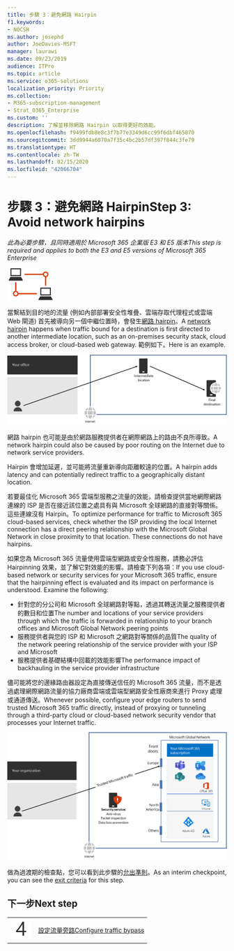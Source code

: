```yaml
---
title: 步驟 3：避免網路 Hairpin
f1.keywords:
- NOCSH
ms.author: josephd
author: JoeDavies-MSFT
manager: laurawi
ms.date: 09/23/2019
audience: ITPro
ms.topic: article
ms.service: o365-solutions
localization_priority: Priority
ms.collection:
- M365-subscription-management
- Strat_O365_Enterprise
ms.custom: ''
description: 了解並移除網路 Hairpin 以取得更好的效能。
ms.openlocfilehash: f9499fdb8e8c3f7b77e3349d6cc99f6dbf465870
ms.sourcegitcommit: 3dd9944a6070a7f35c4bc2b57df397f844c3fe79
ms.translationtype: HT
ms.contentlocale: zh-TW
ms.lasthandoff: 02/15/2020
ms.locfileid: "42066704"
---
```

# <a name="step-3-avoid-network-hairpins"></a><span data-ttu-id="68a9c-103">步驟 3：避免網路 Hairpin</span><span class="sxs-lookup"><span data-stu-id="68a9c-103">Step 3: Avoid network hairpins</span></span>

<span data-ttu-id="68a9c-104">*此為必要步驟，且同時適用於 Microsoft 365 企業版 E3 和 E5 版本*</span><span class="sxs-lookup"><span data-stu-id="68a9c-104">*This step is required and applies to both the E3 and E5 versions of Microsoft 365 Enterprise*</span></span>

![階段 1 - 網路](../media/deploy-foundation-infrastructure/networking_icon-small.png)

<span data-ttu-id="68a9c-106">當繫結到目的地的流量 (例如內部部署安全性堆疊、雲端存取代理程式或雲端 Web 閘道) 首先被導向另一個中繼位置時，會發生[網路 hairpin](https://docs.microsoft.com/office365/enterprise/office-365-network-connectivity-principles#BKMK_P3)。</span><span class="sxs-lookup"><span data-stu-id="68a9c-106">A [network hairpin](https://docs.microsoft.com/office365/enterprise/office-365-network-connectivity-principles#BKMK_P3) happens when traffic bound for a destination is first directed to another intermediate location, such as an on-premises security stack, cloud access broker, or cloud-based web gateway.</span></span> <span data-ttu-id="68a9c-107">範例如下。</span><span class="sxs-lookup"><span data-stu-id="68a9c-107">Here is an example.</span></span>

![網路 hairpin 範例](../media/networking-avoid-network-hairpins/network-hairpin-example.png)

<span data-ttu-id="68a9c-109">網路 hairpin 也可能是由於網路服務提供者在網際網路上的路由不良所導致。</span><span class="sxs-lookup"><span data-stu-id="68a9c-109">A network hairpin could also be caused by poor routing on the Internet due to network service providers.</span></span> 

<span data-ttu-id="68a9c-110">Hairpin 會增加延遲，並可能將流量重新導向距離較遠的位置。</span><span class="sxs-lookup"><span data-stu-id="68a9c-110">A hairpin adds latency and can potentially redirect traffic to a geographically distant location.</span></span>

<span data-ttu-id="68a9c-p102">若要最佳化 Microsoft 365 雲端型服務之流量的效能，請檢查提供當地網際網路連線的 ISP 是否在接近該位置之處具有與 Microsoft 全球網路的直接對等關係。這些連線沒有 Hairpin。</span><span class="sxs-lookup"><span data-stu-id="68a9c-p102">To optimize performance for traffic to Microsoft 365 cloud-based services, check whether the ISP providing the local Internet connection has a direct peering relationship with the Microsoft Global Network in close proximity to that location. These connections do not have hairpins.</span></span>

<span data-ttu-id="68a9c-p103">如果您為 Microsoft 365 流量使用雲端型網路或安全性服務，請務必評估 Hairpinning 效果，並了解它對效能的影響。請檢查下列各項：</span><span class="sxs-lookup"><span data-stu-id="68a9c-p103">If you use cloud-based network or security services for your Microsoft 365 traffic, ensure that the hairpinning effect is evaluated and its impact on performance is understood. Examine the following:</span></span>

- <span data-ttu-id="68a9c-115">針對您的分公司和 Microsoft 全球網路對等點，透過其轉送流量之服務提供者的數目和位置</span><span class="sxs-lookup"><span data-stu-id="68a9c-115">The number and locations of your service providers through which the traffic is forwarded in relationship to your branch offices and Microsoft Global Network peering points</span></span> 
- <span data-ttu-id="68a9c-116">服務提供者與您的 ISP 和 Microsoft 之網路對等關係的品質</span><span class="sxs-lookup"><span data-stu-id="68a9c-116">The quality of the network peering relationship of the service provider with your ISP and Microsoft</span></span> 
- <span data-ttu-id="68a9c-117">服務提供者基礎結構中回載的效能影響</span><span class="sxs-lookup"><span data-stu-id="68a9c-117">The performance impact of backhauling in the service provider infrastructure</span></span>

<span data-ttu-id="68a9c-118">儘可能將您的邊緣路由器設定為直接傳送信任的 Microsoft 365 流量，而不是透過處理網際網路流量的協力廠商雲端或雲端型網路安全性廠商來進行 Proxy 處理或通道傳送。</span><span class="sxs-lookup"><span data-stu-id="68a9c-118">Whenever possible, configure your edge routers to send trusted Microsoft 365 traffic directly, instead of proxying or tunneling through a third-party cloud or cloud-based network security vendor that processes your Internet traffic.</span></span> 

![略過網路 hairpin 的範例](../media/networking-avoid-network-hairpins/bypassing-network-hairpin.png)

<span data-ttu-id="68a9c-120">做為過渡期的檢查點，您可以看到此步驟的[允出準則](networking-exit-criteria.md#crit-networking-step3)。</span><span class="sxs-lookup"><span data-stu-id="68a9c-120">As an interim checkpoint, you can see the [exit criteria](networking-exit-criteria.md#crit-networking-step3) for this step.</span></span>

## <a name="next-step"></a><span data-ttu-id="68a9c-121">下一步</span><span class="sxs-lookup"><span data-stu-id="68a9c-121">Next step</span></span>

|||
|:-------|:-----|
|![步驟 4](../media/stepnumbers/Step4.png)|[<span data-ttu-id="68a9c-123">設定流量旁路</span><span class="sxs-lookup"><span data-stu-id="68a9c-123">Configure traffic bypass</span></span>](networking-configure-proxies-firewalls.md)|

